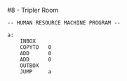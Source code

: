 #8 - Tripler Room

```
-- HUMAN RESOURCE MACHINE PROGRAM --

a:
    INBOX   
    COPYTO   0
    ADD      0
    ADD      0
    OUTBOX  
    JUMP     a



```